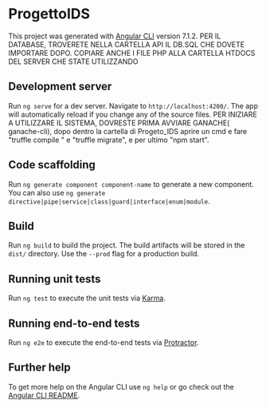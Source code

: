# ProgettoIDS

This project was generated with [Angular CLI](https://github.com/angular/angular-cli) version 7.1.2.
PER IL DATABASE, TROVERETE NELLA CARTELLA API IL DB.SQL CHE DOVETE IMPORTARE DOPO. COPIARE ANCHE I
FILE PHP ALLA CARTELLA HTDOCS DEL SERVER CHE STATE UTILIZZANDO

## Development server

Run `ng serve` for a dev server. Navigate to `http://localhost:4200/`. The app will automatically reload if you change any of the source files.
PER INIZIARE A UTILIZZARE IL SISTEMA, DOVRESTE PRIMA AVVIARE GANACHE( ganache-cli), dopo dentro la cartella di Progeto_IDS aprire un cmd e fare
"truffle compile " e "truffle migrate", e per ultimo "npm start".

## Code scaffolding

Run `ng generate component component-name` to generate a new component. You can also use `ng generate directive|pipe|service|class|guard|interface|enum|module`.

## Build

Run `ng build` to build the project. The build artifacts will be stored in the `dist/` directory. Use the `--prod` flag for a production build.

## Running unit tests

Run `ng test` to execute the unit tests via [Karma](https://karma-runner.github.io).

## Running end-to-end tests

Run `ng e2e` to execute the end-to-end tests via [Protractor](http://www.protractortest.org/).

## Further help

To get more help on the Angular CLI use `ng help` or go check out the [Angular CLI README](https://github.com/angular/angular-cli/blob/master/README.md).
